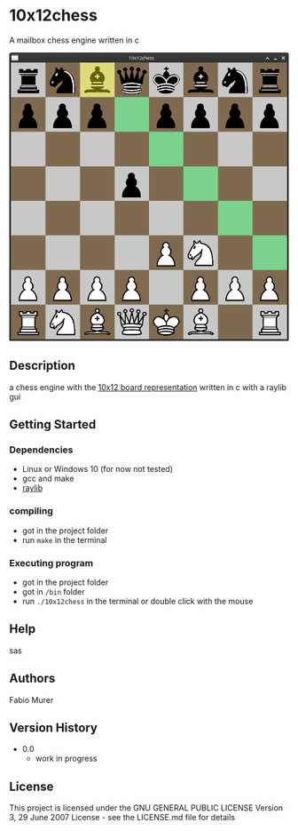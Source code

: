 # 10x12chess

A mailbox chess engine written in c

![10x12chess preview](10x12chess-preview.png)

## Description

a chess engine with the [10x12 board representation](https://www.chessprogramming.org/10x12_Board) written in c with a raylib gui

## Getting Started

### Dependencies
  
* Linux or Windows 10 (for now not tested)
* gcc and make
* [raylib](https://github.com/raysan5/raylib/wiki/Working-on-GNU-Linux)

### compiling

* got in the project folder
* run `make` in the terminal

### Executing program

* got in the project folder
* got in `/bin` folder
* run `./10x12chess` in the terminal or double click with the mouse

## Help

sas

## Authors

Fabio Murer  

## Version History

* 0.0
    * work in progress


## License

This project is licensed under the GNU GENERAL PUBLIC LICENSE Version 3, 29 June 2007 License - see the LICENSE.md file for details
